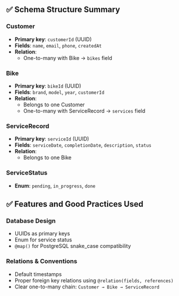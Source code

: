 

## ✅ Schema Structure Summary

### Customer
- **Primary key**: `customerId` (UUID)
- **Fields**: `name`, `email`, `phone`, `createdAt`
- **Relation**: 
  - One-to-many with Bike → `bikes` field

### Bike
- **Primary key**: `bikeId` (UUID)
- **Fields**: `brand`, `model`, `year`, `customerId`
- **Relation**:
  - Belongs to one Customer
  - One-to-many with ServiceRecord → `services` field

### ServiceRecord
- **Primary key**: `serviceId` (UUID)
- **Fields**: `serviceDate`, `completionDate`, `description`, `status`
- **Relation**: 
  - Belongs to one Bike

### ServiceStatus
- **Enum**: `pending`, `in_progress`, `done`


## ✅ Features and Good Practices Used

### Database Design
- UUIDs as primary keys  
- Enum for service status  
- `@map()` for PostgreSQL snake_case compatibility  

### Relations & Conventions
- Default timestamps  
- Proper foreign key relations using `@relation(fields, references)`  
- Clear one-to-many chain: `Customer → Bike → ServiceRecord`  